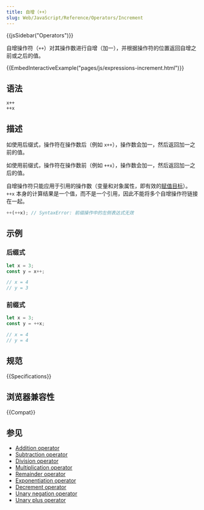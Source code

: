 ```yaml
---
title: 自增（++）
slug: Web/JavaScript/Reference/Operators/Increment
---
```


{{jsSidebar("Operators")}}

自增操作符（`++`）对其操作数进行自增（加一），并根据操作符的位置返回自增之前或之后的值。

{{EmbedInteractiveExample("pages/js/expressions-increment.html")}}

## 语法

```js-nolint
x++
++x
```

## 描述

如使用后缀式，操作符在操作数后（例如 `x++`），操作数会加一，然后返回加一之前的值。

如使用前缀式，操作符在操作数前（例如 `++x`），操作数会加一，然后返回加一之后的值。

自增操作符只能应用于引用的操作数（变量和对象属性，即有效的[赋值目标](/zh-CN/docs/Web/JavaScript/Reference/Operators/Assignment)）。`++x` 本身的计算结果是一个值，而不是一个引用，因此不能将多个自增操作符链接在一起。

```js example-bad
++(++x); // SyntaxError: 前缀操作中的左侧表达式无效
```

## 示例

### 后缀式

```js
let x = 3;
const y = x++;

// x = 4
// y = 3
```

### 前缀式

```js
let x = 3;
const y = ++x;

// x = 4
// y = 4
```

## 规范

{{Specifications}}

## 浏览器兼容性

{{Compat}}

## 参见

- [Addition operator](/zh-CN/docs/Web/JavaScript/Reference/Operators/Addition)
- [Subtraction operator](/zh-CN/docs/Web/JavaScript/Reference/Operators/Subtraction)
- [Division operator](/zh-CN/docs/Web/JavaScript/Reference/Operators/Division)
- [Multiplication operator](/zh-CN/docs/Web/JavaScript/Reference/Operators/Multiplication)
- [Remainder operator](/zh-CN/docs/Web/JavaScript/Reference/Operators/Remainder)
- [Exponentiation operator](/zh-CN/docs/Web/JavaScript/Reference/Operators/Exponentiation)
- [Decrement operator](/zh-CN/docs/Web/JavaScript/Reference/Operators/Decrement)
- [Unary negation operator](/zh-CN/docs/Web/JavaScript/Reference/Operators/Unary_negation)
- [Unary plus operator](/zh-CN/docs/Web/JavaScript/Reference/Operators/Unary_plus)
